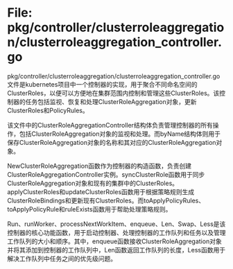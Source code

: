 # File: pkg/controller/clusterroleaggregation/clusterroleaggregation_controller.go

pkg/controller/clusterroleaggregation/clusterroleaggregation_controller.go文件是kubernetes项目中一个控制器的实现，用于聚合不同命名空间的ClusterRoles，以便可以方便地在集群范围内控制和管理这些ClusterRoles。该控制器的任务包括监视、恢复和处理ClusterRoleAggregation对象，更新ClusterRoles和PolicyRules。

该文件中的ClusterRoleAggregationController结构体负责管理控制器的所有操作，包括ClusterRoleAggregation对象的监视和处理。而byName结构体则用于保存ClusterRoleAggregation对象的名称和其对应的ClusterRoleAggregation对象。

NewClusterRoleAggregation函数作为控制器的构造函数，负责创建ClusterRoleAggregationController实例。syncClusterRole函数用于同步ClusterRoleAggregation对象和现有的集群中的ClusterRoles。applyClusterRoles和updateClusterRoles函数用于根据策略规则生成ClusterRoleBindings和更新现有ClusterRoles。而toApplyPolicyRules、toApplyPolicyRule和ruleExists函数用于帮助处理策略规则。

Run、runWorker、processNextWorkItem、enqueue、Len、Swap、Less是该控制器的核心功能函数，用于启动控制器、处理控制器的工作队列和任务以及管理工作队列的大小和顺序。其中，enqueue函数接收ClusterRoleAggregation对象并将其添加到控制器的工作队列中，Len函数返回工作队列的长度，Less函数用于解决工作队列中任务之间的优先级问题。

